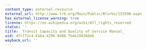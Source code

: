 ```yaml
---
content_type: external-resource
external_url: http://www.trb.org/Main/Public/Blurbs/153590.aspx
has_external_license_warning: true
license: https://en.wikipedia.org/wiki/All_rights_reserved
status: ''
title: _Transit Capacity and Quality of Service Manual_
uid: dfcf71c4-616a-4296-9d88-fb4e19d368e6
wayback_url: ''
---
```

